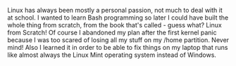 Linux has always been mostly a personal passion, not much to deal with it at school. I wanted to learn Bash programming so later I could have built the whole thing from scratch, from the book that's called - guess what? Linux from Scratch! Of course I abandoned my plan after the first kernel panic because I was too scared of losing all my stuff on my /home partition. Never mind! Also I learned it in order to be able to fix things on my laptop that runs like almost always the Linux Mint operating system instead of Windows.
